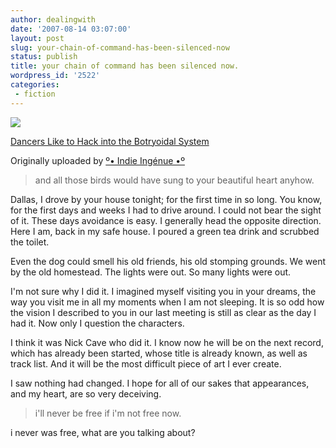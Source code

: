 ```yaml
---
author: dealingwith
date: '2007-08-14 03:07:00'
layout: post
slug: your-chain-of-command-has-been-silenced-now
status: publish
title: your chain of command has been silenced now.
wordpress_id: '2522'
categories:
 - fiction
---
```


[![][1]][2]

[Dancers Like to Hack into the Botryoidal System][3]

Originally uploaded by [º• Indie Ingénue •º][4]

> and all those birds would have sung to your beautiful heart anyhow.

Dallas, I drove by your house tonight; for the first time in so long. You
know, for the first days and weeks I had to drive around. I could not bear the
sight of it. These days avoidance is easy. I generally head the opposite
direction. Here I am, back in my safe house. I poured a green tea drink and
scrubbed the toilet.

Even the dog could smell his old friends, his old stomping grounds. We went by
the old homestead. The lights were out. So many lights were out.

I'm not sure why I did it. I imagined myself visiting you in your dreams, the
way you visit me in all my moments when I am not sleeping. It is so odd how
the vision I described to you in our last meeting is still as clear as the day
I had it. Now only I question the characters.

I think it was Nick Cave who did it. I know now he will be on the next record,
which has already been started, whose title is already known, as well as track
list. And it will be the most difficult piece of art I ever create.

I saw nothing had changed. I hope for all of our sakes that appearances, and
my heart, are so very deceiving.

> i'll never be free if i'm not free now.

i never was free, what are you talking about?

   [1]: http://farm1.static.flickr.com/148/336954222_5753ca4bbd_m.jpg

   [2]: http://www.flickr.com/photos/indie_ingenue/336954222/ (photo sharing)

   [3]: http://www.flickr.com/photos/indie_ingenue/336954222/

   [4]: http://www.flickr.com/people/indie_ingenue/

